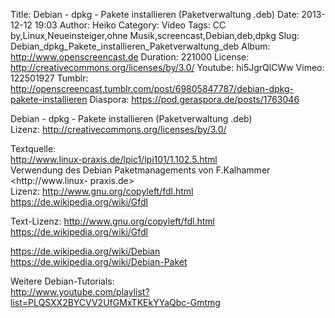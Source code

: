 Title: Debian - dpkg - Pakete installieren (Paketverwaltung .deb)
Date: 2013-12-12 19:03
Author: Heiko
Category: Video
Tags: CC by,Linux,Neueinsteiger,ohne Musik,screencast,Debian,deb,dpkg
Slug: Debian_dpkg_Pakete_installieren_Paketverwaltung_deb
Album: http://www.openscreencast.de
Duration: 221000
License: http://creativecommons.org/licenses/by/3.0/
Youtube: hi5JgrQlCWw
Vimeo: 122501927
Tumblr: http://openscreencast.tumblr.com/post/69805847787/debian-dpkg-pakete-installieren
Diaspora: https://pod.geraspora.de/posts/1763046

Debian - dpkg - Pakete installieren (Paketverwaltung .deb)  
Lizenz: <http://creativecommons.org/licenses/by/3.0/>  
  
Textquelle:  
<http://www.linux-praxis.de/lpic1/lpi101/1.102.5.html>  
Verwendung des Debian Paketmanagements von F.Kalhammer <http://www.linux-
praxis.de>  
Lizenz: <http://www.gnu.org/copyleft/fdl.html>
<https://de.wikipedia.org/wiki/Gfdl>  
  
Text-Lizenz: <http://www.gnu.org/copyleft/fdl.html>
<https://de.wikipedia.org/wiki/Gfdl>  
  
<https://de.wikipedia.org/wiki/Debian>  
<https://de.wikipedia.org/wiki/Debian-Paket>  
  
Weitere Debian-Tutorials:  
<http://www.youtube.com/playlist?list=PLQSXX2BYCVV2UfGMxTKEkYYaQbc-Gmtmg>

